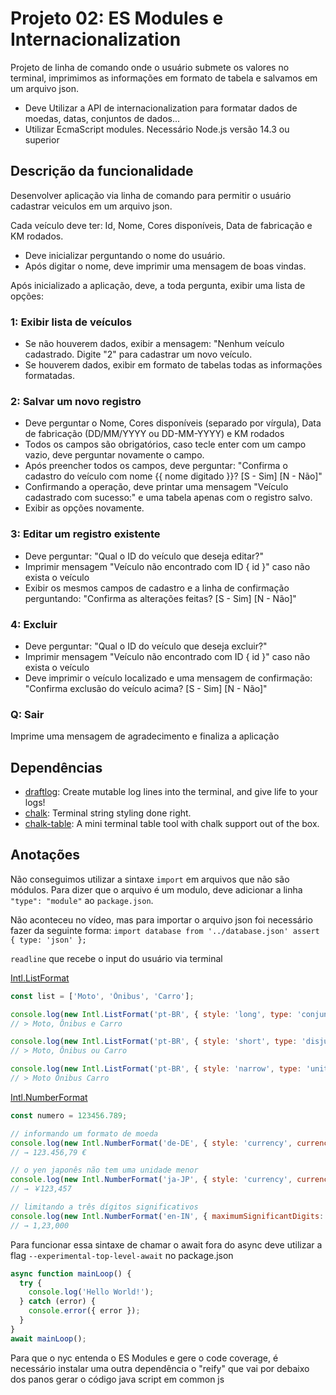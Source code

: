 # Projeto 02: ES Modules e Internacionalization

Projeto de linha de comando onde o usuário submete os valores no terminal, imprimimos as informações em formato de tabela e salvamos em um arquivo json.

- Deve Utilizar a API de internacionalization para formatar dados de moedas, datas, conjuntos de dados...
- Utilizar EcmaScript modules. Necessário Node.js versão 14.3 ou superior

## Descrição da funcionalidade

Desenvolver aplicação via linha de comando para permitir o usuário cadastrar veiculos em um arquivo json.

Cada veículo deve ter: Id, Nome, Cores disponíveis, Data de fabricação e KM rodados.

- Deve inicializar perguntando o nome do usuário.
- Após digitar o nome, deve imprimir uma mensagem de boas vindas.

Após inicializado a aplicação, deve, a toda pergunta, exibir uma lista de opções:

### 1: Exibir lista de veículos

- Se não houverem dados, exibir a mensagem: "Nenhum veículo cadastrado. Digite "2" para cadastrar um novo veículo.
- Se houverem dados, exibir em formato de tabelas todas as informações formatadas.

### 2: Salvar um novo registro

- Deve perguntar o Nome, Cores disponíveis (separado por vírgula), Data de fabricação (DD/MM/YYYY ou DD-MM-YYYY) e KM rodados
- Todos os campos são obrigatórios, caso tecle enter com um campo vazio, deve perguntar novamente o campo.
- Após preencher todos os campos, deve perguntar: "Confirma o cadastro do veículo com nome {{ nome digitado }}? [S - Sim] [N - Não]"
- Confirmando a operação, deve printar uma mensagem "Veículo cadastrado com sucesso:" e uma tabela apenas com o registro salvo.
- Exibir as opções novamente.

### 3: Editar um registro existente

- Deve perguntar: "Qual o ID do veículo que deseja editar?"
- Imprimir mensagem "Veículo não encontrado com ID { id }" caso não exista o veículo
- Exibir os mesmos campos de cadastro e a linha de confirmação perguntando: "Confirma as alterações feitas? [S - Sim] [N - Não]"

### 4: Excluir

- Deve perguntar: "Qual o ID do veículo que deseja excluir?"
- Imprimir mensagem "Veículo não encontrado com ID { id }" caso não exista o veículo
- Deve imprimir o veículo localizado e uma mensagem de confirmação: "Confirma exclusão do veículo acima? [S - Sim] [N - Não]"

### Q: Sair

Imprime uma mensagem de agradecimento e finaliza a aplicação

## Dependências

- [draftlog](https://github.com/ivanseidel/node-draftlog): Create mutable log lines into the terminal, and give life to your logs!
- [chalk](https://github.com/chalk/chalk): Terminal string styling done right.
- [chalk-table](https://github.com/baeyun/chalk-table): A mini terminal table tool with chalk support out of the box.

## Anotações

Não conseguimos utilizar a sintaxe `import` em arquivos que não são módulos. Para dizer que o arquivo é um modulo, deve adicionar a linha `"type": "module"` ao `package.json`.

Não aconteceu no vídeo, mas para importar o arquivo json foi necessário fazer da seguinte forma: `import database from '../database.json' assert { type: 'json' };`

`readline` que recebe o input do usuário via terminal

[Intl.ListFormat](https://developer.mozilla.org/pt-BR/docs/Web/JavaScript/Reference/Global_Objects/Intl/ListFormat)

```javascript
const list = ['Moto', 'Ônibus', 'Carro'];

console.log(new Intl.ListFormat('pt-BR', { style: 'long', type: 'conjunction' }).format(list));
// > Moto, Ônibus e Carro

console.log(new Intl.ListFormat('pt-BR', { style: 'short', type: 'disjunction' }).format(list));
// > Moto, Ônibus ou Carro

console.log(new Intl.ListFormat('pt-BR', { style: 'narrow', type: 'unit' }).format(list));
// > Moto Ônibus Carro
```

[Intl.NumberFormat](https://developer.mozilla.org/pt-BR/docs/Web/JavaScript/Reference/Global_Objects/Intl/NumberFormat)

```javascript
const numero = 123456.789;

// informando um formato de moeda
console.log(new Intl.NumberFormat('de-DE', { style: 'currency', currency: 'EUR' }).format(numero));
// → 123.456,79 €

// o yen japonês não tem uma unidade menor
console.log(new Intl.NumberFormat('ja-JP', { style: 'currency', currency: 'JPY' }).format(numero));
// → ￥123,457

// limitando a três dígitos significativos
console.log(new Intl.NumberFormat('en-IN', { maximumSignificantDigits: 3 }).format(numero));
// → 1,23,000
```

Para funcionar essa sintaxe de chamar o await fora do async deve utilizar a flag `--experimental-top-level-await` no package.json

```javascript
async function mainLoop() {
  try {
    console.log('Hello World!');
  } catch (error) {
    console.error({ error });
  }
}
await mainLoop();
```

Para que o nyc entenda o ES Modules e gere o code coverage, é necessário instalar uma outra dependência o "reify" que vai por debaixo dos panos gerar o código java script em common js

